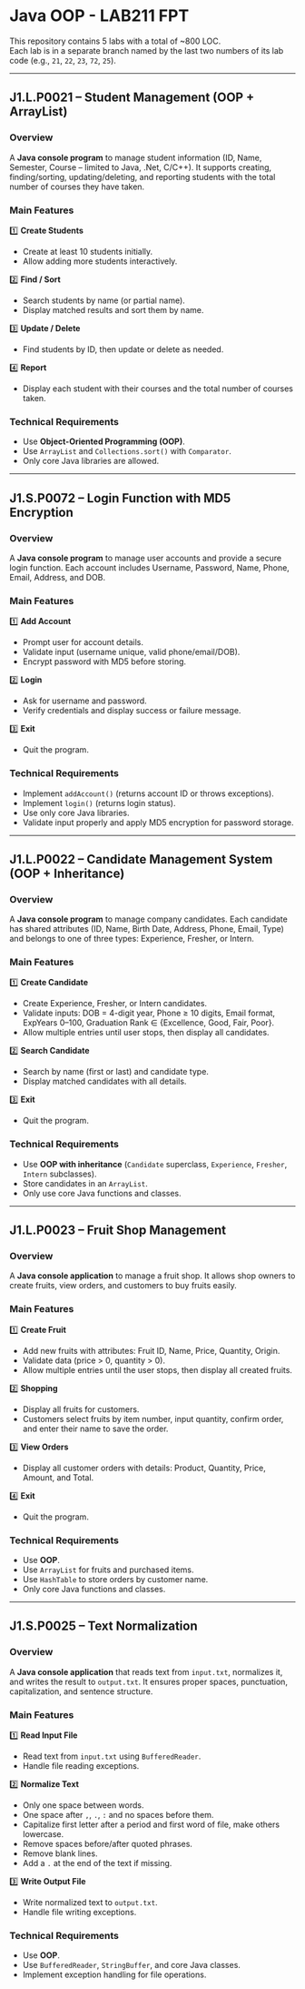 # Java OOP - LAB211 FPT

This repository contains 5 labs with a total of ~800 LOC.  
Each lab is in a separate branch named by the last two numbers of its lab code (e.g., `21`, `22`, `23`, `72`, `25`).

---

## J1.L.P0021 – Student Management (OOP + ArrayList)

### Overview
A **Java console program** to manage student information (ID, Name, Semester, Course – limited to Java, .Net, C/C++).
It supports creating, finding/sorting, updating/deleting, and reporting students with the total number of courses they have taken.

### Main Features
1️⃣ **Create Students**
- Create at least 10 students initially.
- Allow adding more students interactively.

2️⃣ **Find / Sort**
- Search students by name (or partial name).
- Display matched results and sort them by name.

3️⃣ **Update / Delete**
- Find students by ID, then update or delete as needed.

4️⃣ **Report**
- Display each student with their courses and the total number of courses taken.

### Technical Requirements
- Use **Object-Oriented Programming (OOP)**.
- Use `ArrayList` and `Collections.sort()` with `Comparator`.
- Only core Java libraries are allowed.

---

## J1.S.P0072 – Login Function with MD5 Encryption

### Overview
A **Java console program** to manage user accounts and provide a secure login function.
Each account includes Username, Password, Name, Phone, Email, Address, and DOB.

### Main Features
1️⃣ **Add Account**
- Prompt user for account details.
- Validate input (username unique, valid phone/email/DOB).
- Encrypt password with MD5 before storing.

2️⃣ **Login**
- Ask for username and password.
- Verify credentials and display success or failure message.

3️⃣ **Exit**
- Quit the program.

### Technical Requirements
- Implement `addAccount()` (returns account ID or throws exceptions).
- Implement `login()` (returns login status).
- Use only core Java libraries.
- Validate input properly and apply MD5 encryption for password storage.

---

## J1.L.P0022 – Candidate Management System (OOP + Inheritance)

### Overview
A **Java console program** to manage company candidates.
Each candidate has shared attributes (ID, Name, Birth Date, Address, Phone, Email, Type) and belongs to one of three types: Experience, Fresher, or Intern.

### Main Features
1️⃣ **Create Candidate**
- Create Experience, Fresher, or Intern candidates.
- Validate inputs: DOB = 4-digit year, Phone ≥ 10 digits, Email format, ExpYears 0–100, Graduation Rank ∈ {Excellence, Good, Fair, Poor}.
- Allow multiple entries until user stops, then display all candidates.

2️⃣ **Search Candidate**
- Search by name (first or last) and candidate type.
- Display matched candidates with all details.

3️⃣ **Exit**
- Quit the program.

### Technical Requirements
- Use **OOP with inheritance** (`Candidate` superclass, `Experience`, `Fresher`, `Intern` subclasses).
- Store candidates in an `ArrayList`.
- Only use core Java functions and classes.

---

## J1.L.P0023 – Fruit Shop Management

### Overview
A **Java console application** to manage a fruit shop.
It allows shop owners to create fruits, view orders, and customers to buy fruits easily.

### Main Features
1️⃣ **Create Fruit**
- Add new fruits with attributes: Fruit ID, Name, Price, Quantity, Origin.
- Validate data (price > 0, quantity > 0).
- Allow multiple entries until the user stops, then display all created fruits.

2️⃣ **Shopping**
- Display all fruits for customers.
- Customers select fruits by item number, input quantity, confirm order, and enter their name to save the order.

3️⃣ **View Orders**
- Display all customer orders with details: Product, Quantity, Price, Amount, and Total.

4️⃣ **Exit**
- Quit the program.

### Technical Requirements
- Use **OOP**.
- Use `ArrayList` for fruits and purchased items.
- Use `HashTable` to store orders by customer name.
- Only core Java functions and classes.

---

## J1.S.P0025 – Text Normalization

### Overview
A **Java console application** that reads text from `input.txt`, normalizes it, and writes the result to `output.txt`.
It ensures proper spaces, punctuation, capitalization, and sentence structure.

### Main Features
1️⃣ **Read Input File**
- Read text from `input.txt` using `BufferedReader`.
- Handle file reading exceptions.

2️⃣ **Normalize Text**
- Only one space between words.
- One space after `,`, `.`, `:` and no spaces before them.
- Capitalize first letter after a period and first word of file, make others lowercase.
- Remove spaces before/after quoted phrases.
- Remove blank lines.
- Add a `.` at the end of the text if missing.

3️⃣ **Write Output File**
- Write normalized text to `output.txt`.
- Handle file writing exceptions.

### Technical Requirements
- Use **OOP**.
- Use `BufferedReader`, `StringBuffer`, and core Java classes.
- Implement exception handling for file operations.
